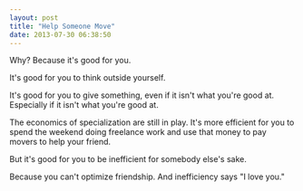 ```yaml
---
layout: post
title: "Help Someone Move"
date: 2013-07-30 06:38:50
---
```


<p class="p1">
  Why? Because it's good for you.
</p>

<p class="p1">
  It's good for you to think outside yourself. 
</p>

<p class="p1">
  It's good for you to give something, even if it isn't what you're good at. Especially if it isn't what you're good at.
</p>

<p class="p1">
  The economics of specialization are still in play. It's more efficient for you to spend the weekend doing freelance work and use that money to pay movers to help your friend.
</p>

<p class="p1">
  But it's good for you to be inefficient for somebody else's sake.
</p>

<p class="p1">
  Because you can't optimize friendship. And inefficiency says "I love you."
</p>